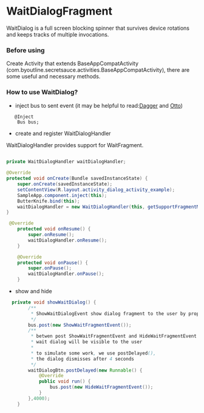 # WaitDialogFragment

WaitDialog is a full screen blocking spinner that survives device 
rotations and keeps tracks of multiple invocations.

### Before using

Create Activity that extends BaseAppCompatActivity
(com.byoutline.secretsauce.activities.BaseAppCompatActivity), there are
some useful and necessary methods.

### How to use WaitDialog?

- inject bus to sent event
(it may be helpful to read:[Dagger] and [Otto])

```
   @Inject
    Bus bus;

```

- create and register WaitDialogHandler

WaitDialogHandler provides support for WaitFragment.

```java

private WaitDialogHandler waitDialogHandler;
  
@Override
protected void onCreate(Bundle savedInstanceState) {
    super.onCreate(savedInstanceState);
    setContentView(R.layout.activity_dialog_activity_example);
    SampleApp.component.inject(this);
    ButterKnife.bind(this);
    waitDialogHandler = new WaitDialogHandler(this, getSupportFragmentManager());
}

 @Override
    protected void onResume() {
        super.onResume();
        waitDialogHandler.onResume();
    }

    @Override
    protected void onPause() {
        super.onPause();
        waitDialogHandler.onPause();
    }
```

- show and hide

```java
  private void showWaitDialog() {
        /**
         * ShowWaitDialogEvent show dialog fragment to the user by proper event
         */
        bus.post(new ShowWaitFragmentEvent());
        /**
         * betwen post ShowWaitFragmentEvent and HideWaitFragmentEvent
         * wait dialog will be visible to the user
         *
         * to simulate some work, we use postDelayed(),
         * the dialog dismisses after 4 seconds
         */
        waitDialogBtn.postDelayed(new Runnable() {
            @Override
            public void run() {
                bus.post(new HideWaitFragmentEvent());
            }
        },4000);
    }
```
[Dagger]: <http://square.github.io/dagger/>
[Otto]: <http://square.github.io/otto/>